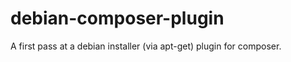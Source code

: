 debian-composer-plugin
======================

A first pass at a debian installer (via apt-get) plugin for composer.
